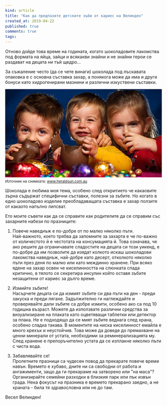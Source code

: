 ```yaml
---
kind: article
title: "Как да предпазите детските зъби от кариес на Великден"
created_at: 2019-04-22
published: true
comments: true
tags:
--- 
```

Отново дойде това време на годината, когато шоколадовите лакомства под формата на яйца, зайци и всякакви знайни и не знайни герои се раздават на децата ни тъй щедро...<br />

За съжаление често (да се чете винаги) шоколада под лъскавата опаковка е с основна съставка захар, а понякога може да има и други бонуси като хидрогенирани мазнини и различни изкуствени съставки.


![gummies](/images/posts/children-eating-chocolate-easter-eggs.jpg)
<span style="font-size: smaller;">Източник на снимката: www.heraldsun.com.au</span><br />

<!-- more -->

Шоколада е любима моя тема, особено след откритието че какаовите зърна съдържат специфични съставки, полезни за зъбите. Но когато в едно шоколадово изделие преобладаващата съставка е захар ползите от какаото напълно липсват.<br />

Ето моите съвети как да се справите как родителите да се справим със захарните набези по празниците:

1. Повече наведнъж е по-добре от по малко няколко пъти.<br />
Най-важното, което трябва да запомните за захарта е че по-важно от количестото й е честотата на консумацията й. Това означава, че ако решите да ограничавате сладостите на децата си този уикенд, е по-добре да им позволите да изядат колкото искаш шоколадови лакомства наведнъж, най-добре като десерт, отколкото няколко пъти през деня по малко или като междинно хранене. При всяко ядене на захар освен че киселинността на слюнката спада критично, в тялото се секретира инсулин който оставя зъбите незащитени от кариес за дълго време.

2. Измийте зъбите!<br />
Насърчете децата си да измият зъбите си два пъти на ден - преди закуска и преди лягане. Задължително ги наглеждайте и проверявайте дали зъбите са добре измити, особено ако са под 10 годишна възраст. Можете да използвате различни средства за визуализиране на плаката като оцветяващи таблетки или детектор за плака.
Не е подходящо да се мият зъбите веднага след храна, особено сладка такава. В моментите на ниска киселинност емайла е много крехък и неустойчив. Това може да доведе до премахване на ценни минерали от устата, необходими за реминерализацията му. След хранене е препоръчително устата да се изплакне няколко пъти с чиста вода.

3. Забавлявайте се!<br />
Пролетните празници са чудесен повод да прекарате повече време навън. Времето е хубаво, дните ни са свободни от работа и ангажименти, защо да ги прекараме на затворено или "на маса"? Организирайте семейни разходки в близкия парк или пък извън града. Нека фокусът на празника е времето прекарано заедно, а не храната - била тя здравословна или не до там.

Весел Великден!